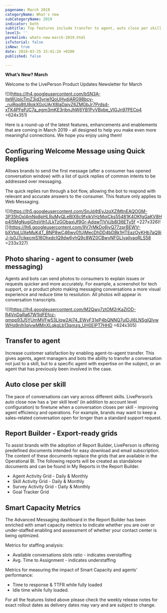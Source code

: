 ```yaml
---
pagename: March 2019
categoryName: What's new
subCategoryName: 2019
indicator: both
subtitle: Top features include transfer to agent, auto close per skill and more
level3: ''
permalink: whats-new-march-2019.html
isTutorial: false
isNew: true
date: 2019-03-25 15:41:24 +0200
published: false

---
```

**What’s New? March**

Welcome to the LivePerson Product Updates Newsletter for March

![](https://lh4.googleusercontent.com/bSN3A-iteWUplcTmZ3jd3yrie1QoUHvdjARG98bcy-_rujRqq8tU8okXGoUArX8IaDaivZ6ZMGbJr7Prdsd-xTK4PFePJC7a_egm3mKE3rjbnJhW6YB1PvVBxbe_VIGJn97PECp4 =624x351)

Here is a round-up of the latest features, enhancements and enablements that are coming in March 2019 - all designed to help you make even more meaningful connections. We hope you enjoy using them!

## Configuring Welcome Message using Quick Replies

Allows brands to send the first message (after a consumer has opened conversation window) with a list of quick replies of common intents to be addressed over messaging.

The quick replies run through a bot flow, allowing the bot to respond with relevant and accurate answers to the consumer. This feature only applies to Web Messaging.

![](https://lh5.googleusercontent.com/SnJd4tEyJzqXZlMtnEAQOGM-3P35hOxl4mNp8pHLRuMyQLeBlX8c9fxikVHzMqiCks55481K4OKfgGaKV8Hp4l5MgNugiGhsVth1JLkTzGObaxlJf9Gr-AdqwTlVVJb8I36ETy5f =227x326)![](https://lh6.googleusercontent.com/9V7rMkDo6jyQ77zprBEWV-bXVtpLUXeMuK4T_BNP8wC46wv01UjMecDhDD4bDBk1HTEazOyKHb7aQ9iJ-ls0J7cikecmS16OhxdcIQ9dw6yhQ9c8WZ0CBwyNFGLIvajlvaoRLS58 =233x327)

## Photo sharing - agent to consumer (web messaging)

Agents and bots can send photos to consumers to explain issues or requests quicker and more accurately. For example, a screenshot for tech support, or a product photo making messaging conversations a more visual experience and reduce time to resolution. All photos will appear in conversation transcripts.

![](https://lh4.googleusercontent.com/M2Qwy7ztOM2rKaZIOD-R4VnDaRa67W1ldFEfoz-qmpp93J5YUmMVFw53Llqw2Al74_EWyF31eP4bQNNQ7ulDJI6LNSgjQIywWHq9nlh1qlywMMnXLqkgLb13qmzg_UH0ElPT7HHD =624x305)

## Transfer to agent

Increase customer satisfaction by enabling agent-to-agent transfer. This gives agents, agent managers and bots the ability to transfer a conversation not just to a skill, but to a specific agent with expertise on the subject, or an agent that has previously been involved in the case.

## Auto close per skill

The pace of conversations can vary across different skills. LivePerson’s auto close now has a ‘per skill level’ (in addition to account level configuration) to finetune when a conversation closes per skill - improving agent efficiency and operations. For example, brands may want to keep a sales-related conversation open for longer than a standard support request.

## Report Builder - Export-ready grids

To assist brands with the adoption of Report Builder, LivePerson is offering predefined documents intended for easy download and email subscription. The content of these documents replace the grids that are available in the Operational BI. The following reports will be created as standalone documents and can be found in My Reports in the Report Builder.

* Agent Activity Grid - Daily & Monthly
* Skill Activity Grid - Daily & Monthly
* Survey Activity Grid - Daily & Monthly
* Goal Tracker Grid

## Smart Capacity Metrics

The Advanced Messaging dashboard in the Report Builder has been enriched with smart capacity metrics to indicate whether you are over or under-staffed enabling and assessment of whether your contact center is being optimized.

Metrics for staffing analysis:

* Available conversations slots ratio - indicates overstaffing
* Avg. Time to Assignment - indicates understaffing

Metrics for measuring the impact of Smart Capacity and agents' performance:

* Time to response & TTFR while fully loaded
* Idle time while fully loaded.

For all the features listed above please check the weekly release notes for exact rollout dates as delivery dates may vary and are subject to change.